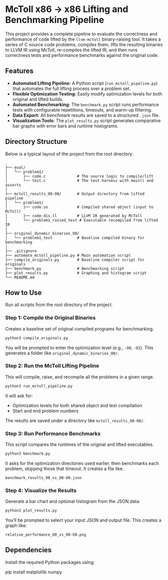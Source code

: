 # McToll x86 → x86 Lifting and Benchmarking Pipeline

This project provides a complete pipeline to evaluate the correctness and performance of code lifted by the `llvm-mctoll` binary-raising tool. It takes a series of C source code problems, compiles them, lifts the resulting binaries to LLVM IR using McToll, re-compiles the lifted IR, and then runs correctness tests and performance benchmarks against the original code.

## Features

- **Automated Lifting Pipeline:** A Python script (`run_mctoll_pipeline.py`) that automates the full lifting process over a problem set.
- **Flexible Optimization Testing:** Easily modify optimization levels for both original and lifted builds.
- **Automated Benchmarking:** The `benchmark.py` script runs performance tests with configurable repetitions, timeouts, and warm-up filtering.
- **Data Export:** All benchmark results are saved to a structured `.json` file.
- **Visualization Tools:** The `plot_results.py` script generates comparative bar graphs with error bars and runtime histograms.

## Directory Structure

Below is a typical layout of the project from the root directory:

```
.
├── eval/
│   └── problem1/
│       ├── code.c              # The source logic to compile/lift
│       └── test.c              # The test harness with main() and asserts
│
├── mctoll_results_O0-O0/       # Output directory from lifted pipeline
│   └── problem1/
│       ├── code.so             # Compiled shared object (input to McToll)
│       ├── code-dis.ll         # LLVM IR generated by McToll
│       └── problem1_raised_test # Executable recompiled from lifted IR
│
├── original_dynamic_binaries_O0/
│   └── problem1_test           # Baseline compiled binary for benchmarking
│
├── .gitignore
├── automate_mctoll_pipeline.py # Main automation script
├── compile_originals.py        # Baseline compiler script for originals
├── benchmark.py                # Benchmarking script
├── plot_results.py             # Graphing and histogram script
└── README.md

````

## How to Use

Run all scripts from the root directory of the project.

### Step 1: Compile the Original Binaries

Creates a baseline set of original compiled programs for benchmarking.

```bash
python3 compile_originals.py
````

You will be prompted to enter the optimization level (e.g., `-O0`, `-O2`). This generates a folder like `original_dynamic_binaries_O0/`.

### Step 2: Run the McToll Lifting Pipeline

This will compile, raise, and recompile all the problems in a given range.

```bash
python3 run_mctoll_pipeline.py
```

It will ask for:

* Optimization levels for both shared object and test compilation
* Start and end problem numbers

The results are saved under a directory like `mctoll_results_O0-O0/`.

### Step 3: Run Performance Benchmarks

This script compares the runtimes of the original and lifted executables.

```bash
python3 benchmark.py
```

It asks for the optimization directories used earlier, then benchmarks each problem, skipping those that timeout. It creates a file like:

```
benchmark_results_O0_vs_O0-O0.json
```

### Step 4: Visualize the Results

Generate a bar chart and optional histogram from the JSON data:

```bash
python3 plot_results.py
```

You’ll be prompted to select your input JSON and output file. This creates a graph like:

```
relative_performance_O0_vs_O0-O0.png
```

## Dependencies

Install the required Python packages using:

pip install matplotlib numpy
